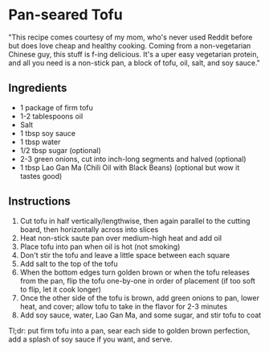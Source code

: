 # Pan-seared Tofu
"This recipe comes courtesy of my mom, who's never used Reddit before but does love cheap and healthy cooking. Coming from a non-vegetarian Chinese guy, this stuff is f-ing delicious. It's a uper easy vegetarian protein, and all you need is a non-stick pan, a block of tofu, oil, salt, and soy sauce."

## Ingredients
* 1 package of firm tofu 
* 1-2 tablespoons oil 
* Salt 
* 1 tbsp soy sauce 
* 1 tbsp water 
* 1/2 tbsp sugar (optional) 
* 2-3 green onions, cut into inch-long segments and halved (optional) 
* 1 tbsp Lao Gan Ma (Chili Oil with Black Beans) (optional but wow it tastes good)

## Instructions
1. Cut tofu in half vertically/lengthwise, then again parallel to the cutting board, then horizontally across into slices
1. Heat non-stick saute pan over medium-high heat and add oil
1. Place tofu into pan when oil is hot (not smoking)
1. Don't stir the tofu and leave a little space between each square
1. Add salt to the top of the tofu
1. When the bottom edges turn golden brown or when the tofu releases from the pan, flip the tofu one-by-one in order of placement (if too soft to flip, let it cook longer)
1. Once the other side of the tofu is brown, add green onions to pan, lower heat, and cover; allow tofu to take in the flavor for 2-3 minutes
1. Add soy sauce, water, Lao Gan Ma, and some sugar, and stir tofu to coat

Tl;dr: put firm tofu into a pan, sear each side to golden brown perfection, add a splash of soy sauce if you want, and 
serve.
